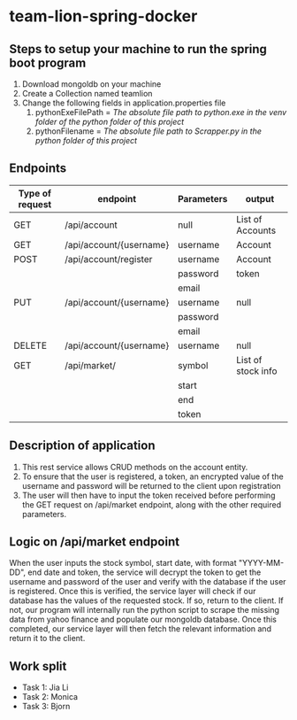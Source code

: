 # team-lion-spring-docker

## Steps to setup your machine to run the spring boot program 
1. Download mongoldb on your machine
2. Create a Collection named teamlion
3. Change the following fields in application.properties file
    1. pythonExeFilePath = *The absolute file path to python.exe in the venv folder of the python folder of this project*
	2. pythonFilename = *The absolute file path to Scrapper.py in the python folder of this project*

## Endpoints

Type of request | endpoint | Parameters | output
--------------- | -------- | ---------- | ------
GET | /api/account | null | List of Accounts
GET	| /api/account/{username} | username | Account
POST | /api/account/register | username | Account
| | | password | token
| | |email | 
PUT	| /api/account/{username} | username | null
| | |password
| | |email
DELETE | /api/account/{username} | username | null
GET | /api/market/ | symbol | List of stock info
| | |start
| | |end
| | |token		

## Description of application
1. This rest service allows CRUD methods on the account entity. 
2. To ensure that the user is registered, a token, an encrypted value of the username and password will be returned to the client upon registration
3. The user will then have to input the token received before performing the GET request on /api/market endpoint, along with the other required parameters.

## Logic on /api/market endpoint
When the user inputs the stock symbol, start date, with format "YYYY-MM-DD", end date and token, the service will decrypt the token to get the username and password of the user and verify with the database if the user is registered. Once this is verified, the service layer will check if our database has the values of the requested stock. If so, return to the client. If not, our program will internally run the python script to scrape the missing data from yahoo finance and populate our mongoldb database. Once this completed, our service layer will then fetch the relevant information and return it to the client.

## Work split
* Task 1: Jia Li
* Task 2: Monica
* Task 3: Bjorn
